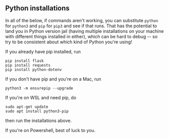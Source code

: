 ## Python installations
In all of the below, if commands aren't working, you can substitute `python` for `python3` and `pip` for `pip3` and see if that runs. That has the potential to land you in Python version jail (having multiple installations on your machine with different things installed in either), which can be hard to debug -- so try to be consistent about which kind of Python you're using!

If you already have pip installed, run
```
pip install flask
pip install requests
pip install python-dotenv
```

If you don't have pip and you're on a Mac, run
```
python3 -m ensurepip --upgrade
```

If you're on WSL and need pip, do
```
sudo apt-get update
sudo apt install python3-pip
```
then run the installations above.

If you're on Powershell, best of luck to you.